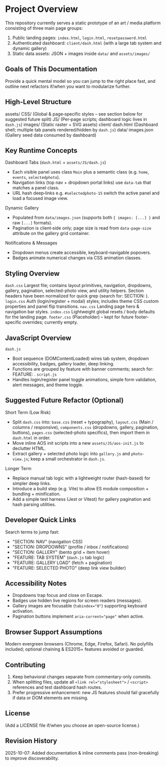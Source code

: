# Project Overview

This repository currently serves a static prototype of an art / media platform consisting of three main page groups:

1. Public landing pages: `index.html`, `login.html`, `resetpassword.html`
2. Authenticated dashboard: `client/dash.html` (with a large tab system and dynamic gallery)
3. Static data assets: JSON + images inside `data/` and `assets/images/`

## Goals of This Documentation

Provide a quick mental model so you can jump to the right place fast, and outline next refactors if/when you want to modularize further.

## High-Level Structure

assets/
CSS/ (Global & page‑specific styles – see section below for suggested future split)
JS/ (Per‑page scripts; dashboard logic lives in `dash.js`)
images/ (Static raster + SVG assets)
client/
dash.html (Dashboard shell; multiple tab panels rendered/hidden by `dash.js`)
data/
images.json (Gallery seed data consumed by dashboard)

## Key Runtime Concepts

Dashboard Tabs (`dash.html` + `assets/JS/dash.js`)

- Each visible panel uses class `Main` plus a semantic class (e.g. `home`, `events`, `selectedphoto`).
- Navigation links (top nav + dropdown portal links) use `data-tab` that matches a panel class.
- URL hash deep‑links e.g. `#selectedphoto-15` switch the active panel and load a focused image view.

Dynamic Gallery

- Populated from `data/images.json` (supports both `{ images: [...] }` and raw `[...]` formats).
- Pagination is client‑side only; page size is read from `data-page-size` attribute on the gallery grid container.

Notifications & Messages

- Dropdown menus create accessible, keyboard-navigable popovers.
- Badges animate numerical changes via CSS animation classes.

## Styling Overview

`dash.css` Largest file; contains layout primitives, navigation, dropdowns, gallery, pagination, selected-photo view, and utility helpers. Section headers have been normalized for quick grep (search for: SECTION: ).
`login.css` Auth (login/register + modal) styles; includes theme CSS custom properties and panel flip transitions.
`nav.css` Landing page hero & navigation bar styles.
`index.css` Lightweight global resets / body defaults for the landing page.
`footer.css` (Placeholder) – kept for future footer-specific overrides; currently empty.

## JavaScript Overview

`dash.js`

- Boot sequence (DOMContentLoaded) wires tab system, dropdown accessibility, badges, gallery loader, deep linking.
- Functions are grouped by feature with banner comments; search for: FEATURE: .
  `script.js`
- Handles login/register panel toggle animations, simple form validation, alert messages, and theme toggle.

## Suggested Future Refactor (Optional)

Short Term (Low Risk)

- Split `dash.css` into: `base.css` (reset + typography), `layout.css` (Main / columns / responsive), `components.css` (dropdowns, gallery, pagination, buttons), `pages.css` (selected-photo specifics), then import them in `dash.html` in order.
- Move inline AOS init scripts into a new `assets/JS/aos-init.js` to declutter HTML.
- Extract gallery + selected photo logic into `gallery.js` and `photo-view.js`; keep a small orchestrator in `dash.js`.

Longer Term

- Replace manual tab logic with a lightweight router (hash-based) for simpler deep links.
- Introduce a build step (e.g. Vite) to allow ES module composition + bundling + minification.
- Add a simple test harness (Jest or Vitest) for gallery pagination and hash parsing utilities.

## Developer Quick Links

Search terms to jump fast:

- "SECTION: NAV" (navigation CSS)
- "SECTION: DROPDOWNS" (profile / inbox / notifications)
- "SECTION: GALLERY" (bento grid + item hover)
- "FEATURE: TAB SYSTEM" (`dash.js` tab logic)
- "FEATURE: GALLERY LOAD" (fetch + pagination)
- "FEATURE: SELECTED PHOTO" (deep link view builder)

## Accessibility Notes

- Dropdowns trap focus and close on Escape.
- Badges use hidden live regions for screen readers (messages).
- Gallery images are focusable (`tabindex="0"`) supporting keyboard activation.
- Pagination buttons implement `aria-current="page"` when active.

## Browser Support Assumptions

Modern evergreen browsers (Chrome, Edge, Firefox, Safari). No polyfills included; optional chaining & ES2015+ features avoided or guarded.

## Contributing

1.  Keep behavioral changes separate from commentary-only commits.
2.  When splitting files, update all `<link rel="stylesheet">` / `<script>` references and test dashboard hash routes.
3.  Prefer progressive enhancement: new JS features should fail gracefully if data or DOM elements are missing.

## License

(Add a LICENSE file if/when you choose an open-source license.)

## Revision History

2025-10-07: Added documentation & inline comments pass (non-breaking) to improve discoverability.

